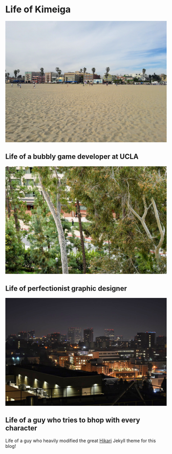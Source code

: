 # Life of Kimeiga

![Beach](images/beach.jpg?raw=true "Beach")

## Life of a bubbly game developer at UCLA

![Trees](images/trees.jpg?raw=true "Trees")

## Life of perfectionist graphic designer

![Rieber Hall's View](images/ucla-view.jpg?raw=true "Rieber Hall's View")

## Life of a guy who tries to bhop with every character

Life of a guy who heavily modified the great [Hikari](https://github.com/m3xm/hikari-for-Jekyll) Jekyll theme for this blog!